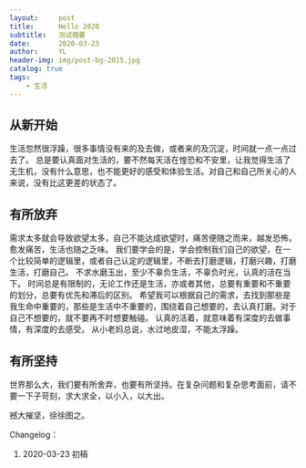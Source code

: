 ```yaml
---
layout:     post
title:      Hello 2020
subtitle:   测试摘要
date:       2020-03-23
author:     YL
header-img: img/post-bg-2015.jpg
catalog: true
tags:
    - 生活
---
```



## 从新开始
生活忽然很浮躁，很多事情没有来的及去做，或者来的及沉淀，时间就一点一点过去了。
总是要认真面对生活的，要不然每天活在惶恐和不安里，让我觉得生活了无生机，没有什么意思，也不能更好的感受和体验生活。对自己和自己所关心的人来说，没有比这更差的状态了。

## 有所放弃
需求太多就会导致欲望太多，自己不能达成欲望时，痛苦便随之而来，越发恐怖，愈发痛苦，生活也随之乏味。
我们要学会的是，学会控制我们自己的欲望，在一个比较简单的逻辑里，或者自己认定的逻辑里，不断去打磨逻辑，打磨兴趣，打磨生活，打磨自己。
不求水磨玉出，至少不辜负生活，不辜负时光，认真的活在当下。
时间总是有限制的，无论工作还是生活，亦或者其他，总要有重要和不重要的划分，总要有优先和滞后的区别。
希望我可以根据自己的需求，去找到那些是我生命中重要的，那些是生活中不重要的，围绕着自己想要的，去认真打磨。对于自己不想要的，就不要再不时想要触碰。
认真的活着，就意味着有深度的去做事情，有深度的去感受。
从小老妈总说，水过地皮湿，不能太浮躁。

## 有所坚持
世界那么大，我们要有所舍弃，也要有所坚持。在复杂问题和复杂思考面前，请不要一下子苛刻，求大求全，以小入，以大出。

撼大摧坚，徐徐图之。



Changelog：
1. 2020-03-23 初稿